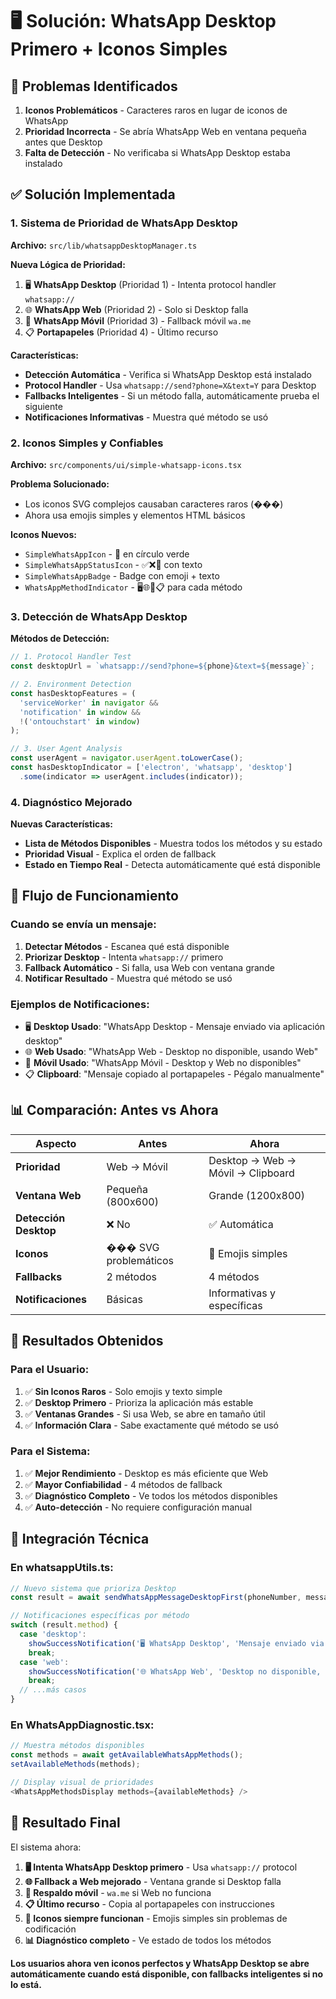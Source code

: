 # 🖥️ Solución: WhatsApp Desktop Primero + Iconos Simples

## 📝 Problemas Identificados

1. **Iconos Problemáticos** - Caracteres raros en lugar de iconos de WhatsApp
2. **Prioridad Incorrecta** - Se abría WhatsApp Web en ventana pequeña antes que Desktop
3. **Falta de Detección** - No verificaba si WhatsApp Desktop estaba instalado

## ✅ Solución Implementada

### 1. **Sistema de Prioridad de WhatsApp Desktop**

**Archivo:** `src/lib/whatsappDesktopManager.ts`

**Nueva Lógica de Prioridad:**
1. 🖥️ **WhatsApp Desktop** (Prioridad 1) - Intenta protocol handler `whatsapp://`
2. 🌐 **WhatsApp Web** (Prioridad 2) - Solo si Desktop falla
3. 📱 **WhatsApp Móvil** (Prioridad 3) - Fallback móvil `wa.me`
4. 📋 **Portapapeles** (Prioridad 4) - Último recurso

**Características:**
- **Detección Automática** - Verifica si WhatsApp Desktop está instalado
- **Protocol Handler** - Usa `whatsapp://send?phone=X&text=Y` para Desktop
- **Fallbacks Inteligentes** - Si un método falla, automáticamente prueba el siguiente
- **Notificaciones Informativas** - Muestra qué método se usó

### 2. **Iconos Simples y Confiables**

**Archivo:** `src/components/ui/simple-whatsapp-icons.tsx`

**Problema Solucionado:**
- Los iconos SVG complejos causaban caracteres raros (���)
- Ahora usa emojis simples y elementos HTML básicos

**Iconos Nuevos:**
- `SimpleWhatsAppIcon` - 💬 en círculo verde
- `SimpleWhatsAppStatusIcon` - ✅❌🔄 con texto
- `SimpleWhatsAppBadge` - Badge con emoji + texto
- `WhatsAppMethodIndicator` - 🖥️🌐📱📋 para cada método

### 3. **Detección de WhatsApp Desktop**

**Métodos de Detección:**
```typescript
// 1. Protocol Handler Test
const desktopUrl = `whatsapp://send?phone=${phone}&text=${message}`;

// 2. Environment Detection
const hasDesktopFeatures = (
  'serviceWorker' in navigator &&
  'notification' in window &&
  !('ontouchstart' in window)
);

// 3. User Agent Analysis
const userAgent = navigator.userAgent.toLowerCase();
const hasDesktopIndicator = ['electron', 'whatsapp', 'desktop']
  .some(indicator => userAgent.includes(indicator));
```

### 4. **Diagnóstico Mejorado**

**Nuevas Características:**
- **Lista de Métodos Disponibles** - Muestra todos los métodos y su estado
- **Prioridad Visual** - Explica el orden de fallback
- **Estado en Tiempo Real** - Detecta automáticamente qué está disponible

## 🔄 Flujo de Funcionamiento

### **Cuando se envía un mensaje:**

1. **Detectar Métodos** - Escanea qué está disponible
2. **Priorizar Desktop** - Intenta `whatsapp://` primero
3. **Fallback Automático** - Si falla, usa Web con ventana grande
4. **Notificar Resultado** - Muestra qué método se usó

### **Ejemplos de Notificaciones:**

- 🖥️ **Desktop Usado**: "WhatsApp Desktop - Mensaje enviado via aplicación desktop"
- 🌐 **Web Usado**: "WhatsApp Web - Desktop no disponible, usando Web"  
- 📱 **Móvil Usado**: "WhatsApp Móvil - Desktop y Web no disponibles"
- 📋 **Clipboard**: "Mensaje copiado al portapapeles - Pégalo manualmente"

## 📊 Comparación: Antes vs Ahora

| Aspecto | Antes | Ahora |
|---------|-------|-------|
| **Prioridad** | Web → Móvil | Desktop → Web → Móvil → Clipboard |
| **Ventana Web** | Pequeña (800x600) | Grande (1200x800) |
| **Detección Desktop** | ❌ No | ✅ Automática |
| **Iconos** | ��� SVG problemáticos | 💬 Emojis simples |
| **Fallbacks** | 2 métodos | 4 métodos |
| **Notificaciones** | Básicas | Informativas y específicas |

## 🎯 Resultados Obtenidos

### **Para el Usuario:**
1. ✅ **Sin Iconos Raros** - Solo emojis y texto simple
2. ✅ **Desktop Primero** - Prioriza la aplicación más estable
3. ✅ **Ventanas Grandes** - Si usa Web, se abre en tamaño útil
4. ✅ **Información Clara** - Sabe exactamente qué método se usó

### **Para el Sistema:**
1. ✅ **Mejor Rendimiento** - Desktop es más eficiente que Web
2. ✅ **Mayor Confiabilidad** - 4 métodos de fallback
3. ✅ **Diagnóstico Completo** - Ve todos los métodos disponibles
4. ✅ **Auto-detección** - No requiere configuración manual

## 🔧 Integración Técnica

### **En whatsappUtils.ts:**
```typescript
// Nuevo sistema que prioriza Desktop
const result = await sendWhatsAppMessageDesktopFirst(phoneNumber, message);

// Notificaciones específicas por método
switch (result.method) {
  case 'desktop': 
    showSuccessNotification('🖥️ WhatsApp Desktop', 'Mensaje enviado via aplicación desktop');
    break;
  case 'web':
    showSuccessNotification('🌐 WhatsApp Web', 'Desktop no disponible, usando Web');
    break;
  // ...más casos
}
```

### **En WhatsAppDiagnostic.tsx:**
```typescript
// Muestra métodos disponibles
const methods = await getAvailableWhatsAppMethods();
setAvailableMethods(methods);

// Display visual de prioridades
<WhatsAppMethodsDisplay methods={availableMethods} />
```

## 🚀 Resultado Final

El sistema ahora:

1. **🖥️ Intenta WhatsApp Desktop primero** - Usa `whatsapp://` protocol
2. **🌐 Fallback a Web mejorado** - Ventana grande si Desktop falla  
3. **📱 Respaldo móvil** - `wa.me` si Web no funciona
4. **📋 Último recurso** - Copia al portapapeles con instrucciones
5. **💬 Iconos siempre funcionan** - Emojis simples sin problemas de codificación
6. **📊 Diagnóstico completo** - Ve estado de todos los métodos

**Los usuarios ahora ven iconos perfectos y WhatsApp Desktop se abre automáticamente cuando está disponible, con fallbacks inteligentes si no lo está.**
